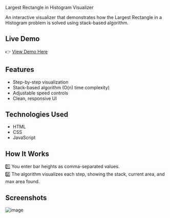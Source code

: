 Largest Rectangle in Histogram Visualizer

An interactive visualizer that demonstrates how the Largest Rectangle in a Histogram problem is solved using stack-based algorithm.

## Live Demo

👉 [View Demo Here](https://laxmi-verma-21.github.io/Rectangular-Area-in-Histogram-/)

## Features

- Step-by-step visualization
- Stack-based algorithm (O(n) time complexity)
- Adjustable speed controls
- Clean, responsive UI

## Technologies Used

- HTML
- CSS
- JavaScript

## How It Works

1️⃣ You enter bar heights as comma-separated values.  
2️⃣ The algorithm visualizes each step, showing the stack, current area, and max area found.

## Screenshots

![image](https://github.com/user-attachments/assets/50161341-0e27-4152-af01-ac7a18eba561)


